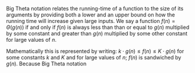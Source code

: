 Big Theta notation relates the running-time of a function to the size of its arguments by providing both a lower and an upper bound on how the running time will increase given large inputs. We say a function $f(n) = \Theta(g(n))$ if and only if $f(n)$ is always less than than or equal to $g(n)$ multiplied by some constant and greater than $g(n)$ multiplied by some other constant for large values of $n$.

Mathematically this is represented by writing: $k \cdot g(n) \le f(n) \le K \cdot g(n)$ for some constants $k$ and $K$ and for large values of $n$; $f(n)$ is sandwiched by $g(n)$. Because Big Theta notation